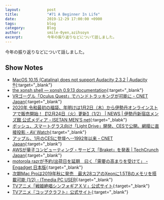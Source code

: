 ```yaml
---
layout:            post
title:             "#71 A Beginner In Life"
date:              2019-12-29 17:00:00 +0900
tags:              blog
category:          Blog
author:            smile-0yen,azihsoyn
excerpt:           今年の振り返りなどについて話しました。
---
```

今年の振り返りなどについて話しました。

## Show Notes
- [MacOS 10\.15 \(Catalina\) does not support Audacity 2\.3\.2 \| Audacity ®](https://www.audacityteam.org/macos-10-15-catalina-is-not-yet-supported-by-audacity/){:target="_blank"}
- [the xonsh shell — xonsh 0\.9\.13 documentation](https://xon.sh/){:target="_blank"}
- [VRゴーグル「Oculus Quest」でハンドトラッキングが可能に \- CNET Japan](https://japan.cnet.com/article/35146612/){:target="_blank"}
- [2020年 令和最初の福袋、年明けは1月2日（木）から伊勢丹オンラインストアで販売開始！【12月24日（火）更新】（1/2） \| NEWS \| 伊勢丹新宿店メンズ館 公式メディア \- ISETAN MEN'S net](https://www.imn.jp/post/108057200088){:target="_blabk"} 
- [ボッシュ、スマートグラス向け「Light Drive」開発、CESで公開。網膜に直接投影 \- AV Watch](https://av.watch.impress.co.jp/docs/news/1224753.html){:target="_blank"}
- [アップル、1月のCESに登壇へ\-\-1992年以来 \- CNET Japan](https://japan.cnet.com/article/35146640/){:target="_blank"}
- [AWSが量子コンピューティング・サービス「Braket」を発表 \| TechCrunch Japan](https://jp.techcrunch.com/2019/12/03/2019-12-02-aws-launches-braket-its-quantum-computing-service/){:target="_blank"}
- [motorola razrが予約/出荷日を延期　曰く「需要の高まりを受けて」 \- Engadget 日本版](https://japanese.engadget.com/2019/12/23/motorola-razr/?guccounter=1&guce_referrer=aHR0cHM6Ly96ZW5jYXN0ci5jb20vc21pbGVfMHllbi9yZWhhc2g3MQ&guce_referrer_sig=AQAAAMORNWRP-olSKgVFHT5p6VIi1mcTIgYt2JEVaq0nuFOTdrxPL1ufrCixNwsSMiVsidFaSZz4zIic7ZrpnrEQWkVtVbgdu5dYA5EJV1_Vxsx4DWz8BNeYyVdk9Gfm2rVKYetjuNXniXtQlAwhKuvV7fBYoYZBe21xgkVVU-KeCnV3){:target="_blank"}
- [次期Mac Proは2019年秋に発売　最大28コアのXeonに1\.5TBのメモリを搭載可能 \(1/2\) \- ITmedia PC USER](https://www.itmedia.co.jp/pcuser/articles/1906/04/news051.html){:target="_blank"}
- [TVアニメ「戦姫絶唱シンフォギアＸＶ」公式サイト](https://www.symphogear-xv.com/){:target="_blank"}
- [TVアニメ『コップクラフト』公式サイト](http://copcraft.tv/){:target="_blank"}
